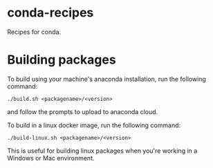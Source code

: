 # conda-recipes

Recipes for conda.

# Building packages
To build using your machine's anaconda installation, run the following command:

```
./build.sh <packagename>/<version>
```
and follow the prompts to upload to anaconda cloud.

To build in a linux docker image, run the following command:
```
./build-linux.sh <packagename>/<version>
```
This is useful for building linux packages when you're working in a Windows or Mac environment.


